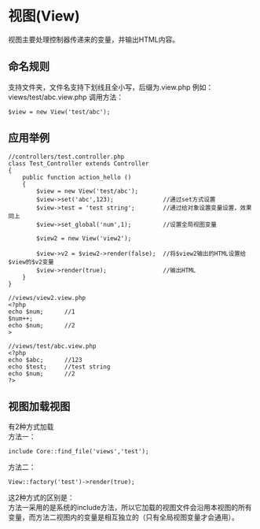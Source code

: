 视图(View)
====================
视图主要处理控制器传递来的变量，并输出HTML内容。

命名规则
--------------------
支持文件夹，文件名支持下划线且全小写，后缀为.view.php
例如：views/test/abc.view.php 调用方法：

    $view = new View('test/abc');

应用举例
------------
    //controllers/test.controller.php
    class Test_Controller extends Controller
    {
        public function action_hello ()
        {
    		$view = new View('test/abc');
    		$view->set('abc',123);				//通过set方式设置
    		$view->test = 'test string';		//通过给对象设置变量设置，效果同上
    		$view->set_global('num',1);			//设置全局视图变量
    		
    		$view2 = new View('view2');
    		
    		$view->v2 = $view2->render(false);	//将$view2输出的HTML设置给$view的$v2变量
    		$view->render(true);				//输出HTML
    	}
    }
    
    //views/view2.view.php
    <?php
    echo $num;		//1
    $num++;
    echo $num;		//2
    >
    
    //views/test/abc.view.php
    <?php
    echo $abc;		//123
    echo $test;		//test string
    echo $num;		//2
    ?>


视图加载视图
--------------------
有2种方式加载
<br>
方法一：

    include Core::find_file('views','test');

方法二：

    View::factory('test')->render(true);

这2种方式的区别是：
<br>
方法一采用的是系统的include方法，所以它加载的视图文件会沿用本视图的所有变量，而方法二视图内的变量是相互独立的（只有全局视图变量才会通用）。